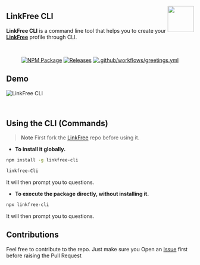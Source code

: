 <img align="right" src="https://user-images.githubusercontent.com/51878265/186825286-499db16b-5b95-488d-b6d5-09d44521b890.png" height="70px"> <h2>LinkFree CLI </h2>

**LinkFree CLI** is a command line tool that helps you to create your **[LinkFree](https://github.com/EddieHubCommunity/LinkFree)** profile through CLI.

<br>
<div align="center">
  
[![NPM Package](https://github.com/Pradumnasaraf/LinkFree-CLI/actions/workflows/publish.yml/badge.svg)](https://github.com/Pradumnasaraf/LinkFree-CLI/actions/workflows/publish.yml) 
[![Releases](https://github.com/Pradumnasaraf/LinkFree-CLI/actions/workflows/releases.yml/badge.svg)](https://github.com/Pradumnasaraf/LinkFree-CLI/actions/workflows/releases.yml) 
[![.github/workflows/greetings.yml](https://github.com/Pradumnasaraf/LinkFree-CLI/actions/workflows/greetings.yml/badge.svg)](https://github.com/Pradumnasaraf/LinkFree-CLI/actions/workflows/greetings.yml)

</div>

## Demo

![LinkFree CLI](https://user-images.githubusercontent.com/51878265/186932476-37f5146e-efde-46e3-91fe-4009243cd90e.gif)

<br>

## Using the CLI (Commands)

> **Note** First fork the [LinkFree](https://github.com/EddieHubCommunity/LinkFree) repo before using it.

- **To install it globally.**

```bash
npm install -g linkfree-cli

linkfree-Cli
```

It will then prompt you to questions.

- **To execute the package directly, without installing it.**

```bash
npx linkfree-cli
```

It will then prompt you to questions.

## Contributions

Feel free to contribute to the repo. Just make sure you Open an [Issue](https://github.com/Pradumnasaraf/LinkFree-CLI/issues) first before raising the Pull Request
